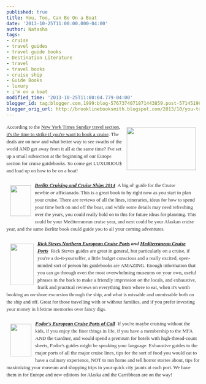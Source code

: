 ```yaml
---
published: true
title: You, Too, Can Be On a Boat
date: '2013-10-25T11:00:00.000-04:00'
author: Natasha
tags:
- cruise
- travel guides
- travel guide books
- Destination Literature
- travel
- travel books
- cruise ship
- Guide Books
- luxury
- i'm on a boat
modified_time: '2013-10-25T11:00:04.779-04:00'
blogger_id: tag:blogger.com,1999:blog-5767374071871443859.post-5714519693250608665
blogger_orig_url: http://brooklinebooksmith.blogspot.com/2013/10/you-too-can-be-on-boat.html
---
```


<div style="color: #333333; font-family: Georgia, 'Times New Roman', 'Bitstream Charter', Times, serif; font-size: 13px; line-height: 19px;"><a data-mce-href="http://globecornerbookstore.com/blogs/wp-content/uploads/2013/10/lonely-island-t-pain-boat.jpg" href="http://globecornerbookstore.com/blogs/wp-content/uploads/2013/10/lonely-island-t-pain-boat.jpg"><img alt="" class="wp-image-9662 alignright" data-mce-src="http://globecornerbookstore.com/blogs/wp-content/uploads/2013/10/lonely-island-t-pain-boat-300x186.jpg" data-mce-style="margin: 10px;" height="112" src="http://globecornerbookstore.com/blogs/wp-content/uploads/2013/10/lonely-island-t-pain-boat-300x186.jpg" style="border: 0px; cursor: default; float: right; margin: 10px;" title="lonely-island-t-pain-boat" width="180" /></a>According to the&nbsp;<a data-mce-href="http://intransit.blogs.nytimes.com/2013/10/15/for-cruises-a-week-of-sales-and-perks/" href="http://intransit.blogs.nytimes.com/2013/10/15/for-cruises-a-week-of-sales-and-perks/">New York Times Sunday travel section, it's the time to strike if you're want to book a cruise</a>. The deals are on now and what better way to see swaths of the world AND get away from it all at the same time? I've set up a small subsection at the beginning of our Europe section for cruise guidebooks. So come get LUXURIOU$ and load up on how to be on a boat!</div><div style="color: #333333; font-family: Georgia, 'Times New Roman', 'Bitstream Charter', Times, serif; font-size: 13px; line-height: 19px;"><br /></div><div style="color: #333333; font-family: Georgia, 'Times New Roman', 'Bitstream Charter', Times, serif; font-size: 13px; line-height: 19px;"><a data-mce-href="http://www.brooklinebooksmith-shop.com/book/9781780047492" href="http://www.brooklinebooksmith-shop.com/book/9781780047492"><em><strong></strong></em></a><em><strong><a data-mce-href="http://globecornerbookstore.com/blogs/wp-content/uploads/2013/10/BERLITZ_CRUISING_2014.jpg" href="http://globecornerbookstore.com/blogs/wp-content/uploads/2013/10/BERLITZ_CRUISING_2014.jpg"><img alt="" class="alignleft  wp-image-9666" data-mce-src="http://globecornerbookstore.com/blogs/wp-content/uploads/2013/10/BERLITZ_CRUISING_2014.jpg" data-mce-style="margin: 10px;" height="80" src="http://globecornerbookstore.com/blogs/wp-content/uploads/2013/10/BERLITZ_CRUISING_2014.jpg" style="border: 0px; cursor: default; float: left; margin: 10px;" title="BERLITZ_CRUISING_2014" width="54" /></a><a href="http://www.brooklinebooksmith-shop.com/book/9781780047492">Berlitz Cruising and Cruise Ships 2014</a></strong></em>&nbsp; A big ol' guide for the Cruise newbie&nbsp;<em>or&nbsp;</em>afficianado. This is a great book to by right now as you start to plan your cruise. There are reviews of all the lines, itineraries, ideas for how to spend your time both on and off the boat, and while some details may need refreshing over the years, you could really hold on to this for future ideas for planning. This could be your Mediterranean cruise year, and next could be your Alaskan cruise year, and the same Berlitz book could guide you to all your coming adventures.</div><div style="color: #333333; font-family: Georgia, 'Times New Roman', 'Bitstream Charter', Times, serif; font-size: 13px; line-height: 19px;"><br /></div><div style="color: #333333; font-family: Georgia, 'Times New Roman', 'Bitstream Charter', Times, serif; font-size: 13px; line-height: 19px;"><em><strong><a data-mce-href="http://globecornerbookstore.com/blogs/wp-content/uploads/2013/10/9781612385891.jpg" href="http://globecornerbookstore.com/blogs/wp-content/uploads/2013/10/9781612385891.jpg"><img alt="" class="alignleft  wp-image-9665" data-mce-src="http://globecornerbookstore.com/blogs/wp-content/uploads/2013/10/9781612385891-168x300.jpg" data-mce-style="margin: 10px;" height="108" src="http://globecornerbookstore.com/blogs/wp-content/uploads/2013/10/9781612385891-168x300.jpg" style="border: 0px; cursor: default; float: left; margin: 10px;" title="9781612385891" width="61" /></a><a data-mce-href="http://www.brooklinebooksmith-shop.com/book/9781612385891" href="http://www.brooklinebooksmith-shop.com/book/9781612385891">Rick Steves Northern European Cruise Ports</a>&nbsp;and&nbsp;<a data-mce-href="http://www.brooklinebooksmith-shop.com/book/9781612385068" href="http://www.brooklinebooksmith-shop.com/book/9781612385068">Mediterranean Cruise Ports</a></strong></em>&nbsp;&nbsp;Rick Steves guides are great in general, but particularly on a cruise, if you're a do-it-yourselfer, a little budget conscious and a really excited, open-minded sort of person his guidebooks are AMAZING. Enough information that you can go through even the most overwhelming museums on your own, useful phrases in the back to make a friendly impression on the locals, and exhaustive, frank and practical reviews on everything from where to eat, when it's worth booking an on-shore excursion through the ship, and what is missable and unmissable both on the ship and off. Great for those travelling with or without families, and if you prefer investing your money in lifetime memories over fancy digs.</div><div style="color: #333333; font-family: Georgia, 'Times New Roman', 'Bitstream Charter', Times, serif; font-size: 13px; line-height: 19px;"><br /></div><div style="color: #333333; font-family: Georgia, 'Times New Roman', 'Bitstream Charter', Times, serif; font-size: 13px; line-height: 19px;"><img alt="" class="wp-image-9663 alignleft" data-mce-src="http://globecornerbookstore.com/blogs/wp-content/uploads/2013/10/9780891419471-194x300.jpg" data-mce-style="margin: 10px;" height="85" src="http://globecornerbookstore.com/blogs/wp-content/uploads/2013/10/9780891419471-194x300.jpg" style="border: 0px; cursor: default; float: left; margin: 10px;" title="9780891419471" width="55" /><a data-mce-href="http://www.brooklinebooksmith-shop.com/book/9780891419471" href="http://www.brooklinebooksmith-shop.com/book/9780891419471"><em><strong>Fodor's European Cruise Ports of Call</strong></em></a>&nbsp;&nbsp;If you're maybe cruising without the kids, if you enjoy the finer things in life, if you have a membership to the MFA AND the Gardner, and would spend a premium for hotels with high-thread-count sheets, Fodor's guides might be speaking your language. Exhaustive guides to the major ports of all the major cruise lines, tips for the sort of food you would eat to have a culinary experience, NOT to run home and tell horror stories about, tips for maximizing your museum and shopping trips in your quick city jaunts at each port. We have them in for Europe and new editions for Alaska and the Carribbean are on the way!</div>